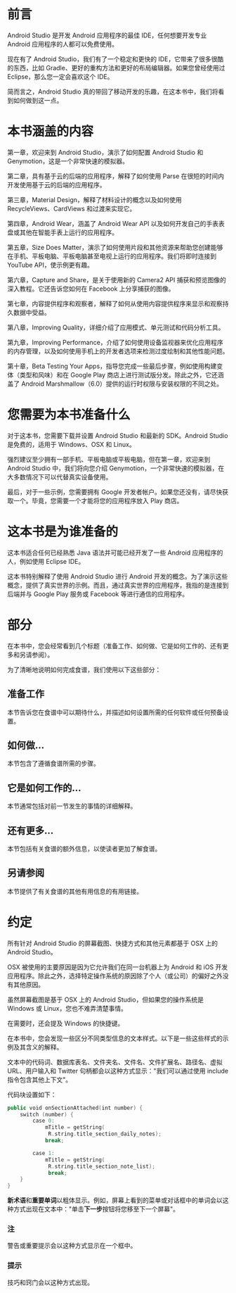 # 前言

Android Studio 是开发 Android 应用程序的最佳 IDE，任何想要开发专业 Android 应用程序的人都可以免费使用。

现在有了 Android Studio，我们有了一个稳定和更快的 IDE，它带来了很多很酷的东西，比如 Gradle、更好的重构方法和更好的布局编辑器。如果您曾经使用过 Eclipse，那么您一定会喜欢这个 IDE。

简而言之，Android Studio 真的带回了移动开发的乐趣，在这本书中，我们将看到如何做到这一点。

# 本书涵盖的内容

第一章，欢迎来到 Android Studio，演示了如何配置 Android Studio 和 Genymotion，这是一个非常快速的模拟器。

第二章，具有基于云的后端的应用程序，解释了如何使用 Parse 在很短的时间内开发使用基于云的后端的应用程序。

第三章，Material Design，解释了材料设计的概念以及如何使用 RecycleViews、CardViews 和过渡来实现它。

第四章，Android Wear，涵盖了 Android Wear API 以及如何开发自己的手表表盘或其他在智能手表上运行的应用程序。

第五章，Size Does Matter，演示了如何使用片段和其他资源来帮助您创建能够在手机、平板电脑、平板电脑甚至电视上运行的应用程序。我们将即时连接到 YouTube API，使示例更有趣。

第六章，Capture and Share，是关于使用新的 Camera2 API 捕获和预览图像的深入教程。它还告诉您如何在 Facebook 上分享捕获的图像。

第七章，内容提供程序和观察者，解释了如何从使用内容提供程序来显示和观察持久数据中受益。

第八章，Improving Quality，详细介绍了应用模式、单元测试和代码分析工具。

第九章，Improving Performance，介绍了如何使用设备监视器来优化应用程序的内存管理，以及如何使用手机上的开发者选项来检测过度绘制和其他性能问题。

第十章，Beta Testing Your Apps，指导您完成一些最后步骤，例如使用构建变体（类型和风味）和在 Google Play 商店上进行测试版分发。除此之外，它还涵盖了 Android Marshmallow（6.0）提供的运行时权限与安装权限的不同之处。

# 您需要为本书准备什么

对于这本书，您需要下载并设置 Android Studio 和最新的 SDK。Android Studio 是免费的，适用于 Windows、OSX 和 Linux。

强烈建议至少拥有一部手机、平板电脑或平板电脑，但在第一章，欢迎来到 Android Studio 中，我们将向您介绍 Genymotion，一个非常快速的模拟器，在大多数情况下可以代替真实设备使用。

最后，对于一些示例，您需要拥有 Google 开发者帐户。如果您还没有，请尽快获取一个。毕竟，您需要一个才能将您的应用程序放入 Play 商店。

# 这本书是为谁准备的

这本书适合任何已经熟悉 Java 语法并可能已经开发了一些 Android 应用程序的人，例如使用 Eclipse IDE。

这本书特别解释了使用 Android Studio 进行 Android 开发的概念。为了演示这些概念，提供了真实世界的示例。而且，通过真实世界的应用程序，我指的是连接到后端并与 Google Play 服务或 Facebook 等进行通信的应用程序。

# 部分

在本书中，您会经常看到几个标题（准备工作、如何做、它是如何工作的、还有更多和另请参阅）。

为了清晰地说明如何完成食谱，我们使用以下这些部分：

## 准备工作

本节告诉您在食谱中可以期待什么，并描述如何设置所需的任何软件或任何预备设置。

## 如何做…

本节包含了遵循食谱所需的步骤。

## 它是如何工作的…

本节通常包括对前一节发生的事情的详细解释。

## 还有更多…

本节包括有关食谱的额外信息，以使读者更加了解食谱。

## 另请参阅

本节提供了有关食谱的其他有用信息的有用链接。

# 约定

所有针对 Android Studio 的屏幕截图、快捷方式和其他元素都基于 OSX 上的 Android Studio。

OSX 被使用的主要原因是因为它允许我们在同一台机器上为 Android 和 iOS 开发应用程序。除此之外，选择特定操作系统的原因除了个人（或公司）的偏好之外没有其他原因。

虽然屏幕截图是基于 OSX 上的 Android Studio，但如果您的操作系统是 Windows 或 Linux，您也不难弄清楚事情。

在需要时，还会提及 Windows 的快捷键。

在本书中，您会发现一些区分不同类型信息的文本样式。以下是一些这些样式的示例及其含义的解释。

文本中的代码词、数据库表名、文件夹名、文件名、文件扩展名、路径名、虚拟 URL、用户输入和 Twitter 句柄都会以这种方式显示："我们可以通过使用 include 指令包含其他上下文"。

代码块设置如下：

```kt
public void onSectionAttached(int number) {
    switch (number) {
        case 0:
            mTitle = getString(  
             R.string.title_section_daily_notes);
            break;

        case 1:
            mTitle = getString( 
             R.string.title_section_note_list);
             break;
    }
}
```

**新术语**和**重要单词**以粗体显示。例如，屏幕上看到的菜单或对话框中的单词会以这种方式出现在文本中："单击**下一步**按钮将您移至下一个屏幕"。

### 注

警告或重要提示会以这种方式显示在一个框中。

### 提示

技巧和窍门会以这种方式出现。
